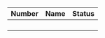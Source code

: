|Number|Name|Status|
|:-----|:--:|-----:|
|      |    |      |
|      |    |      |
|      |    |      |
|      |    |      |
